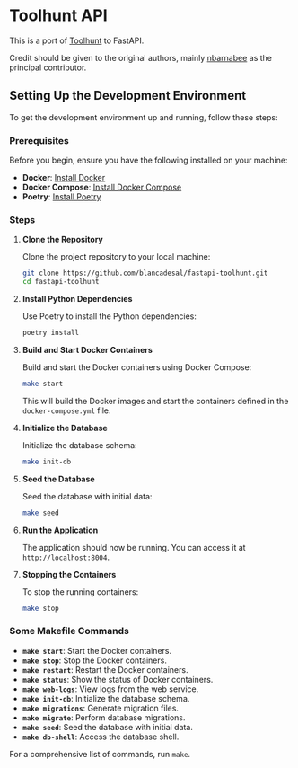 # Toolhunt API

This is a port of [Toolhunt](https://github.com/wikimedia/toolhunt) to FastAPI.

Credit should be given to the original authors, mainly [nbarnabee](https://github.com/nbarnabee) as the principal contributor.

## Setting Up the Development Environment

To get the development environment up and running, follow these steps:

### Prerequisites

Before you begin, ensure you have the following installed on your machine:

- **Docker**: [Install Docker](https://docs.docker.com/get-docker/)
- **Docker Compose**: [Install Docker Compose](https://docs.docker.com/compose/install/)
- **Poetry**: [Install Poetry](https://python-poetry.org/docs/#installation)

### Steps

1. **Clone the Repository**

   Clone the project repository to your local machine:

   ```sh
   git clone https://github.com/blancadesal/fastapi-toolhunt.git
   cd fastapi-toolhunt
   ```

2. **Install Python Dependencies**

   Use Poetry to install the Python dependencies:

   ```sh
   poetry install
   ```

3. **Build and Start Docker Containers**

   Build and start the Docker containers using Docker Compose:

   ```sh
   make start
   ```

   This will build the Docker images and start the containers defined in the `docker-compose.yml` file.

4. **Initialize the Database**

   Initialize the database schema:

   ```sh
   make init-db
   ```

5. **Seed the Database**

   Seed the database with initial data:

   ```sh
   make seed
   ```

6. **Run the Application**

   The application should now be running. You can access it at `http://localhost:8004`.

7. **Stopping the Containers**

   To stop the running containers:

   ```sh
   make stop
   ```

### Some Makefile Commands


- **`make start`**: Start the Docker containers.
- **`make stop`**: Stop the Docker containers.
- **`make restart`**: Restart the Docker containers.
- **`make status`**: Show the status of Docker containers.
- **`make web-logs`**: View logs from the web service.
- **`make init-db`**: Initialize the database schema.
- **`make migrations`**: Generate migration files.
- **`make migrate`**: Perform database migrations.
- **`make seed`**: Seed the database with initial data.
- **`make db-shell`**: Access the database shell.

For a comprehensive list of commands, run `make`.
